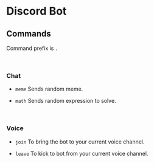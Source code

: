 # Discord Bot


## Commands

Command prefix is ```.```

<br>

### Chat

- ```meme``` Sends random meme.

- ```math``` Sends random expression to solve.

<br>

### Voice

- ```join``` To bring the bot to your current voice channel.

- ```leave``` To kick to bot from your current voice channel.